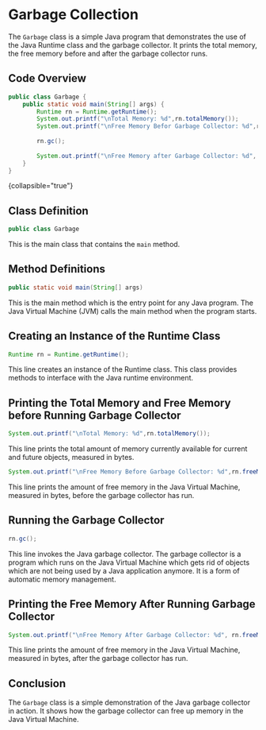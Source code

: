 # Garbage Collection

The `Garbage` class is a simple Java program that demonstrates the use of the Java Runtime class and the garbage collector. It prints the total memory, the free memory before and after the garbage collector runs.

## Code Overview

```Java
public class Garbage {
    public static void main(String[] args) {
        Runtime rn = Runtime.getRuntime();
        System.out.printf("\nTotal Memory: %d",rn.totalMemory());
        System.out.printf("\nFree Memory Befor Garbage Collector: %d",rn.freeMemory());
        
        rn.gc();
        
        System.out.printf("\nFree Memory after Garbage Collector: %d", rn.freeMemory());
    }
}
```
{collapsible="true"}

## Class Definition

```Java
public class Garbage
```

This is the main class that contains the `main` method.

## Method Definitions

```Java
public static void main(String[] args)
```

This is the main method which is the entry point for any Java program. The Java Virtual Machine (JVM) calls the main method when the program starts.

## Creating an Instance of the Runtime Class

```Java
Runtime rn = Runtime.getRuntime();
```

This line creates an instance of the Runtime class. This class provides methods to interface with the Java runtime environment.

## Printing the Total Memory and Free Memory before Running Garbage Collector

```Java
System.out.printf("\nTotal Memory: %d",rn.totalMemory());
```

This line prints the total amount of memory currently available for current and future objects, measured in bytes.

```Java
System.out.printf("\nFree Memory Before Garbage Collector: %d",rn.freeMemory());
```

This line prints the amount of free memory in the Java Virtual Machine, measured in bytes, before the garbage collector has run.

## Running the Garbage Collector 

```Java
rn.gc();
```

This line invokes the Java garbage collector. The garbage collector is a program which runs on the Java Virtual Machine which gets rid of objects which are not being used by a Java application anymore. It is a form of automatic memory management.

## Printing the Free Memory After Running Garbage Collector

```Java
System.out.printf("\nFree Memory After Garbage Collector: %d", rn.freeMemory());
```

This line prints the amount of free memory in the Java Virtual Machine, measured in bytes, after the garbage collector has run.

## Conclusion

The `Garbage` class is a simple demonstration of the Java garbage collector in action. It shows how the garbage collector can free up memory in the Java Virtual Machine.
